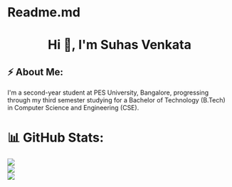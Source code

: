 # Readme.md

<h1 align="center">Hi 👋, I'm Suhas Venkata</h1>

## ⚡️ About Me:
I'm a second-year student at PES University, Bangalore, progressing through my third semester studying for a Bachelor of Technology (B.Tech) in Computer Science and Engineering (CSE).


# 📊 GitHub Stats:
![](https://github-readme-stats.vercel.app/api?username=sUhAs1011&theme=dark&hide_border=true&include_all_commits=true&count_private=true)<br/>
![](https://github-readme-streak-stats.herokuapp.com/?user=sUhAs1011&theme=dark&hide_border=true)<br/>
![](https://github-readme-stats.vercel.app/api/top-langs/?username=sUhAs1011&theme=dark&hide_border=true&include_all_commits=true&count_private=true&layout=compact)
